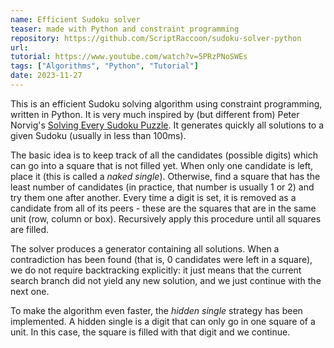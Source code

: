 ```yaml
---
name: Efficient Sudoku solver
teaser: made with Python and constraint programming
repository: https://github.com/ScriptRaccoon/sudoku-solver-python
url:
tutorial: https://www.youtube.com/watch?v=5PRzPNoSWEs
tags: ["Algorithms", "Python", "Tutorial"]
date: 2023-11-27
---
```


This is an efficient Sudoku solving algorithm using constraint programming, written in Python. It is very much inspired by (but different from) Peter Norvig's [Solving Every Sudoku Puzzle](https://norvig.com/sudoku.html). It generates quickly all solutions to a given Sudoku (usually in less than 100ms).

The basic idea is to keep track of all the candidates (possible digits) which can go into a square that is not filled yet. When only one candidate is left, place it (this is called a _naked single_). Otherwise, find a square that has the least number of candidates (in practice, that number is usually 1 or 2) and try them one after another. Every time a digit is set, it is removed as a candidate from all of its peers - these are the squares that are in the same unit (row, column or box). Recursively apply this procedure until all squares are filled.

The solver produces a generator containing all solutions. When a contradiction has been found (that is, 0 candidates were left in a square), we do not require backtracking explicitly: it just means that the current search branch did not yield any new solution, and we just continue with the next one.

To make the algorithm even faster, the _hidden single_ strategy has been implemented. A hidden single is a digit that can only go in one square of a unit. In this case, the square is filled with that digit and we continue.

